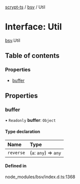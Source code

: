 [scrypt-ts](../README.md) / [bsv](../modules/bsv.md) / Util

# Interface: Util

[bsv](../modules/bsv.md).Util

## Table of contents

### Properties

- [buffer](bsv.Util.md#buffer)

## Properties

### buffer

• `Readonly` **buffer**: `Object`

#### Type declaration

| Name | Type |
| :------ | :------ |
| `reverse` | (`a`: `any`) => `any` |

#### Defined in

node_modules/bsv/index.d.ts:1368
